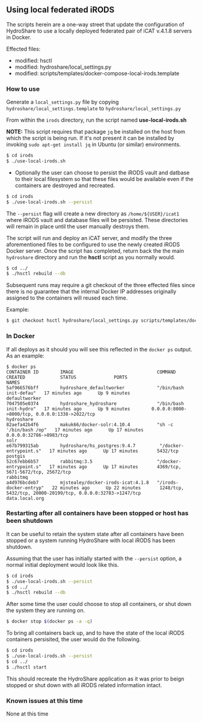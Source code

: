 ## Using local federated iRODS

The scripts herein are a one-way street that update the configuration of HydroShare to use a locally deployed federated pair 
of iCAT v.4.1.8 servers in Docker.

Effected files:
-	modified:   hsctl
-	modified:   hydroshare/local_settings.py
-	modified:   scripts/templates/docker-compose-local-irods.template

### How to use

Generate a `local_settings.py` file by copying `hydroshare/local_settings.template` to `hydroshare/local_settings.py`

From within the `irods` directory, run the script named **use-local-irods.sh**

**NOTE:** This script requires that package `jq` be installed on the host from which the script is being run. If it's not present it can be installed by invoking `sudo apt-get install jq` in Ubuntu (or similar) environments. 

```bash
$ cd irods
$ ./use-local-irods.sh
```

  - Optionally the user can choose to persist the iRODS vault and datbase to their local filesystem so that these files would be available even if the containers are destroyed and recreated.

  ```bash
  $ cd irods
  $ ./use-local-irods.sh --persist
  ```
  The `--persist` flag will create a new directory as `/home/${USER}/icat1` where iRODS vault and database files will be persisted. These directories will remain in place until the user manually destroys them.

The script will run and deploy an iCAT server, and modify the three aforementioned files to be configured to use the 
newly created iRODS Docker server. Once the script has completed, return back the the main `hydroshare` directory and run
the **hsctl** script as you normally would.

```bash
$ cd ../
$ ./hsctl rebuild --db
```

Subsequent runs may require a git checkout of the three effected files since there is no guarantee that the internal Docker IP addresses originally assigned to the containers will reused each time. 

Example:

```bash
$ git checkout hsctl hydroshare/local_settings.py scripts/templates/docker-compose-local-irods.template
```

### In Docker

If all deploys as it should you will see this reflected in the `docker ps` output. As an example:

```
$ docker ps
CONTAINER ID        IMAGE                               COMMAND                  CREATED             STATUS              PORTS                                                                                 NAMES
5af966576bff        hydroshare_defaultworker            "/bin/bash init-defau"   17 minutes ago      Up 9 minutes                                                                                              defaultworker
7047505e0374        hydroshare_hydroshare               "/bin/bash init-hydro"   17 minutes ago      Up 9 minutes        0.0.0.0:8000->8000/tcp, 0.0.0.0:1338->2022/tcp                                        hydroshare
82aefa42b4f6        makuk66/docker-solr:4.10.4          "sh -c '/bin/bash /op"   17 minutes ago      Up 17 minutes       0.0.0.0:32786->8983/tcp                                                               solr
e67b799315ab        hydroshare/hs_postgres:9.4.7         "/docker-entrypoint.s"   17 minutes ago      Up 17 minutes       5432/tcp                                                                              postgis
52c67ebb6b57        rabbitmq:3.5                        "/docker-entrypoint.s"   17 minutes ago      Up 17 minutes       4369/tcp, 5671-5672/tcp, 25672/tcp                                                    rabbitmq
a4d976bcdeb7        mjstealey/docker-irods-icat:4.1.8   "/irods-docker-entryp"   22 minutes ago      Up 22 minutes       1248/tcp, 5432/tcp, 20000-20199/tcp, 0.0.0.0:32783->1247/tcp                          data.local.org
```

### Restarting after all containers have been stopped or host has been shutdown

It can be useful to retain the system state after all containers have been stopped or a system running HydroShare with local iRODS has been shutdown.

Assuming that the user has initially started with the `--persist` option, a normal initial deployment would look like this.

```bash
$ cd irods
$ ./use-local-irods.sh --persist
$ cd ../
$ ./hsctl rebuild --db
```
After some time the user could choose to stop all containers, or shut down the system they are running on.

```bash
$ docker stop $(docker ps -a -q)
```
To bring all containers back up, and to have the state of the local iRODS containers persisited, the user would do the following.

```bash
$ cd irods
$ ./use-local-irods.sh --persist
$ cd ../
$ ./hsctl start
```

This should recreate the HydroShare application as it was prior to beign stopped or shut down with all iRODS related information intact.

### Known issues at this time

None at this time

